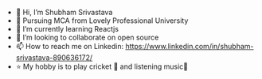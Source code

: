 - 👋 Hi, I’m Shubham Srivastava 
- 📜 Pursuing MCA from Lovely Professional University
- 🌱 I’m currently learning Reactjs 
- 💞️ I’m looking to collaborate on open source
- 📫 How to reach me on Linkedin: https://www.linkedin.com/in/shubham-srivastava-890636172/
- ⭐ My hobby is to play cricket 🏏 and listening music🎵

<!---
shubhamsrivastava9991/shubhamsrivastava9991 is a ✨ special ✨ repository because its `README.md` (this file) appears on your GitHub profile.
You can click the Preview link to take a look at your changes.
--->

